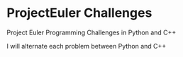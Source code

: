 # ProjectEuler Challenges

Project Euler Programming Challenges in Python and C++

I will alternate each problem between Python and C++

